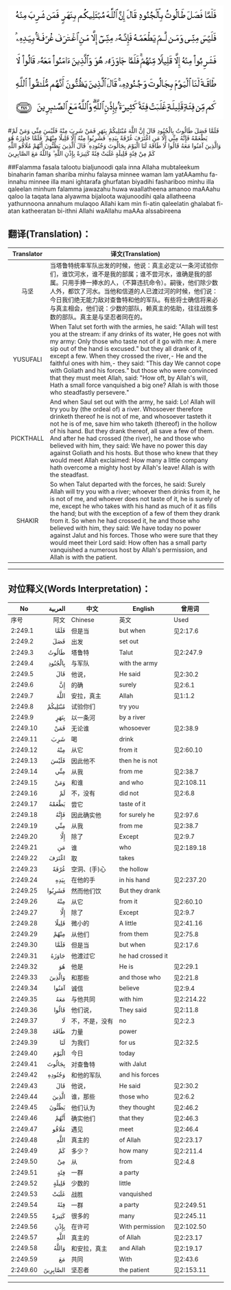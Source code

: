 ![002:249](images/002_249.gif)

#فَلَمَّا فَصَلَ طَالُوتُ بِالْجُنُودِ قَالَ إِنَّ اللَّهَ مُبْتَلِيكُمْ بِنَهَرٍ فَمَنْ شَرِبَ مِنْهُ فَلَيْسَ مِنِّي وَمَنْ لَمْ يَطْعَمْهُ فَإِنَّهُ مِنِّي إِلَّا مَنِ اغْتَرَفَ غُرْفَةً بِيَدِهِ ۚ فَشَرِبُوا مِنْهُ إِلَّا قَلِيلًا مِنْهُمْ ۚ فَلَمَّا جَاوَزَهُ هُوَ وَالَّذِينَ آمَنُوا مَعَهُ قَالُوا لَا طَاقَةَ لَنَا الْيَوْمَ بِجَالُوتَ وَجُنُودِهِ ۚ قَالَ الَّذِينَ يَظُنُّونَ أَنَّهُمْ مُلَاقُو اللَّهِ كَمْ مِنْ فِئَةٍ قَلِيلَةٍ غَلَبَتْ فِئَةً كَثِيرَةً بِإِذْنِ اللَّهِ ۗ وَاللَّهُ مَعَ الصَّابِرِينَ 

##Falamma fasala talootu bialjunoodi qala inna Allaha mubtaleekum binaharin faman shariba minhu falaysa minnee waman lam yatAAamhu fa-innahu minnee illa mani ightarafa ghurfatan biyadihi fashariboo minhu illa qaleelan minhum falamma jawazahu huwa waallatheena amanoo maAAahu qaloo la taqata lana alyawma bijaloota wajunoodihi qala allatheena yathunnoona annahum mulaqoo Allahi kam min fi-atin qaleelatin ghalabat fi-atan katheeratan bi-ithni Allahi waAllahu maAAa alssabireena 

## 翻译(Translation)：

| Translator | 译文(Translation)                                            |
| :--------: | ------------------------------------------------------------ |
|    马坚    | 当塔鲁特统率军队出发的时候，他说：真主必定以一条河试验你们，谁饮河水，谁不是我的部属；谁不尝河水，谁确是我的部属。只用手捧一捧水的人，（不算违抗命令）。嗣後，他们除少数人外，都饮了河水。当他和信道的人已渡过河的时候，他们说：今日我们绝无能力敌对查鲁特和他的军队。有些将士确信将来必与真主相会，他们说：少数的部队，赖真主的佑助，往往战胜多数的部队。真主是与坚忍者同在的。 |
|  YUSUFALI  | When Talut set forth with the armies, he said: "Allah will test you at the stream: if any drinks of its water, He goes not with my army: Only those who taste not of it go with me: A mere sip out of the hand is excused." but they all drank of it, except a few. When they crossed the river,- He and the faithful ones with him,- they said: "This day We cannot cope with Goliath and his forces." but those who were convinced that they must meet Allah, said: "How oft, by Allah's will, Hath a small force vanquished a big one? Allah is with those who steadfastly persevere." |
| PICKTHALL  | And when Saul set out with the army, he said: Lo! Allah will try you by (the ordeal of) a river. Whosoever therefore drinketh thereof he is not of me, and whosoever tasteth it not he is of me, save him who taketh (thereof) in the hollow of his hand. But they drank thereof, all save a few of them. And after he had crossed (the river), he and those who believed with him, they said: We have no power this day against Goliath and his hosts. But those who knew that they would meet Allah exclaimed: How many a little company hath overcome a mighty host by Allah's leave! Allah is with the steadfast. |
|   SHAKIR   | So when Talut departed with the forces, he said: Surely Allah will try you with a river; whoever then drinks from it, he is not of me, and whoever does not taste of it, he is surely of me, except he who takes with his hand as much of it as fills the hand; but with the exception of a few of them they drank from it. So when he had crossed it, he and those who believed with him, they said: We have today no power against Jalut and his forces. Those who were sure that they would meet their Lord said: How often has a small party vanquished a numerous host by Allah's permission, and Allah is with the patient. |

---

## 对位释义(Words Interpretation)：

| No   | العربية | 中文    | English | 曾用词 |
| ---- | ------: | ------- | ------- | ------ |
| 序号 |    阿文 | Chinese | 英文    | Used   |
| 2:249.1  | فَلَمَّا     | 但是当         | but when          | 见2:17.6   |
| 2:249.2  | فَصَلَ      | 出发           | set out           |            |
| 2:249.3  | طَالُوتُ    | 塔鲁特         | Talut             | 见2:247.9  |
| 2:249.4  | بِالْجُنُودِ  | 与军队         | with the army     |            |
| 2:249.5  | قَالَ      | 他说，         | He said           | 见2:30.2   |
| 2:249.6  | إِنَّ       | 的确           | surely            | 见2:6.1    |
| 2:249.7  | اللَّهَ     | 安拉，真主     | Allah             | 见1:1.2    |
| 2:249.8  | مُبْتَلِيكُمْ  | 试验你们       | try you           |            |
| 2:249.9  | بِنَهَرٍ     | 以一条河       | by a river        |            |
| 2:249.10 | فَمَنْ      | 无论谁         | whosoever         | 见2:38.9   |
| 2:249.11 | شَرِبَ      | 喝             | drink             |            |
| 2:249.12 | مِنْهُ      | 从它           | from it           | 见2:60.10  |
| 2:249.13 | فَلَيْسَ     | 因此他不       | then he is not    |            |
| 2:249.14 | مِنِّي      | 从我           | from me           | 见2:38.7   |
| 2:249.15 | وَمَنْ      | 和谁           | and who           | 见2:108.11 |
| 2:249.16 | لَمْ       | 不，没有       | did not           | 见2:6.8    |
| 2:249.17 | يَطْعَمْهُ    | 尝它           | taste of it       |            |
| 2:249.18 | فَإِنَّهُ     | 因此确实他     | for surely he     | 见2:97.6   |
| 2:249.19 | مِنِّي      | 从我           | from me           | 见2:38.7   |
| 2:249.20 | إِلَّا      | 除了           | Except            | 见2:9.7    |
| 2:249.21 | مَنِ       | 谁             | who               | 见2:189.18 |
| 2:249.22 | اغْتَرَفَ    | 取             | takes             |            |
| 2:249.23 | غُرْفَةً     | 空洞、(手)心   | the hollow        |            |
| 2:249.24 | بِيَدِهِ     | 在他的手       | in his hand       | 见2:237.20 |
| 2:249.25 | فَشَرِبُوا   | 然而他们饮     | But they drank    |            |
| 2:249.26 | مِنْهُ      | 从它           | from it           | 见2:60.10  |
| 2:249.27 | إِلَّا      | 除了           | Except            | 见2:9.7    |
| 2:249.28 | قَلِيلًا    | 微小的         | A little          | 见2:41.16  |
| 2:249.29 | مِنْهُمْ     | 从他们         | from them         | 见2:75.8   |
| 2:249.30 | فَلَمَّا     | 但是当         | but when          | 见2:17.6   |
| 2:249.31 | جَاوَزَهُ    | 他渡过它       | he had crossed it |            |
| 2:249.32 | هُوَ       | 他是           | He is             | 见2:29.1   |
| 2:249.33 | وَالَّذِينَ   | 和那些         | and those who     | 见2:21.8   |
| 2:249.34 | آمَنُوا    | 诚信           | believe           | 见2:9.4    |
| 2:249.35 | مَعَهُ      | 与他共同       | with him          | 见2:214.22 |
| 2:249.36 | قَالُوا    | 他们说，       | They said         | 见2:11.8   |
| 2:249.37 | لَا       | 不，不是，没有 | no                | 见2:2.3    |
| 2:249.38 | طَاقَةَ     | 力量           | power             |            |
| 2:249.39 | لَنَا      | 为我们         | for us            | 见2:32.5   |
| 2:249.40 | الْيَوْمَ    | 今日           | today             |            |
| 2:249.41 | بِجَالُوتَ   | 对查鲁特       | with Jalut        |            |
| 2:249.42 | وَجُنُودِهِ   | 和他的军队     | and his forces    |            |
| 2:249.43 | قَالَ      | 他说，         | He said           | 见2:30.2   |
| 2:249.44 | الَّذِينَ    | 谁，那些       | those who         | 见2:6.2    |
| 2:249.45 | يَظُنُّونَ    | 他们认为       | they thought  | 见2:46.2   |
| 2:249.46 | أَنَّهُمْ     | 确实他们       | that they         | 见2:46.3   |
| 2:249.47 | مُلَاقُو    | 遇见           | meet              | 见2:46.4   |
| 2:249.48 |     اللَّهِ | 真主的         | of Allah          | 见2:23.17  |
| 2:249.49 | كَمْ       | 多少？         | how many          | 见2:211.4  |
| 2:249.50 | مِنْ       | 从             | from              | 见2:4.8    |
| 2:249.51 | فِئَةٍ      | 一群           | a party           |            |
| 2:249.52 | قَلِيلَةٍ    | 少数的         | little            |            |
| 2:249.53 | غَلَبَتْ     | 战胜           | vanquished        |            |
| 2:249.54 | فِئَةً      | 一群           | a party           | 见2:249.51 |
| 2:249.55 | كَثِيرَةً    | 很多的         | many              | 见2:245.11 |
| 2:249.56 | بِإِذْنِ     | 在许可         | With permission   | 见2:102.50 |
| 2:249.57 |     اللَّهِ | 真主的         | of Allah          | 见2:23.17  |
| 2:249.58 | وَاللَّهُ    | 和安拉，真主   | and Allah         | 见2:19.17  |
| 2:249.59 | مَعَ       | 共同           | With              | 见2:43.6   |
| 2:249.60 | الصَّابِرِينَ | 坚忍者         | the patient       | 见2:153.11 |

---
